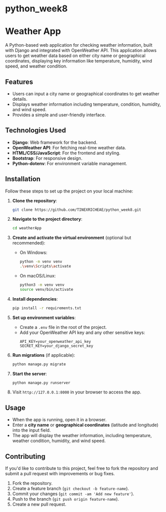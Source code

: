 # python_week8
# Weather App

A Python-based web application for checking weather information, built with Django and integrated with OpenWeather API. This application allows users to get weather data based on either city name or geographical coordinates, displaying key information like temperature, humidity, wind speed, and weather condition.

## Features

- Users can input a city name or geographical coordinates to get weather details.
- Displays weather information including temperature, condition, humidity, and wind speed.
- Provides a simple and user-friendly interface.

## Technologies Used

- **Django**: Web framework for the backend.
- **OpenWeather API**: For fetching real-time weather data.
- **HTML/CSS/JavaScript**: For the frontend and styling.
- **Bootstrap**: For responsive design.
- **Python-dotenv**: For environment variable management.

## Installation

Follow these steps to set up the project on your local machine:

1. **Clone the repository**:
    ```bash
    git clone https://github.com/TINEXRICHEAE/python_week8.git
    ```

2. **Navigate to the project directory**:
    ```bash
    cd weatherApp
    ```

3. **Create and activate the virtual environment** (optional but recommended):
    - On Windows:
      ```bash
      python -m venv venv
      .\venv\Scripts\activate
      ```
    - On macOS/Linux:
      ```bash
      python3 -m venv venv
      source venv/bin/activate
      ```

4. **Install dependencies**:
    ```bash
    pip install -r requirements.txt
    ```

5. **Set up environment variables**:
    - Create a `.env` file in the root of the project.
    - Add your OpenWeather API key and any other sensitive keys:
      ```
      API_KEY=your_openweather_api_key
      SECRET_KEY=your_django_secret_key
      ```

6. **Run migrations** (if applicable):
    ```bash
    python manage.py migrate
    ```

7. **Start the server**:
    ```bash
    python manage.py runserver
    ```

8. Visit `http://127.0.0.1:8000` in your browser to access the app.

## Usage

- When the app is running, open it in a browser.
- Enter a **city name** or **geographical coordinates** (latitude and longitude) into the input field.
- The app will display the weather information, including temperature, weather condition, humidity, and wind speed.

## Contributing

If you'd like to contribute to this project, feel free to fork the repository and submit a pull request with improvements or bug fixes.

1. Fork the repository.
2. Create a feature branch (`git checkout -b feature-name`).
3. Commit your changes (`git commit -am 'Add new feature'`).
4. Push to the branch (`git push origin feature-name`).
5. Create a new pull request.


